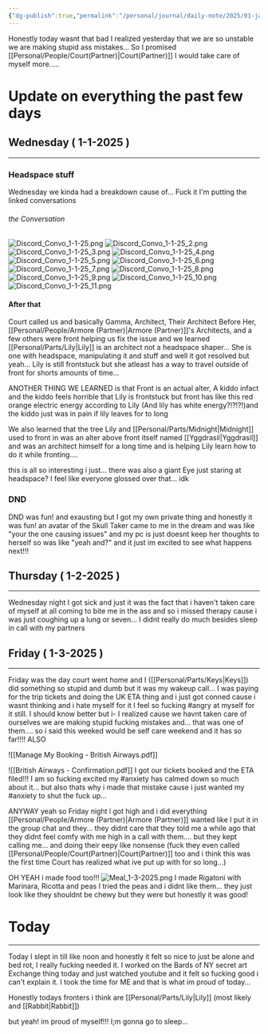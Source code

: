 ```yaml
---
{"dg-publish":true,"permalink":"/personal/journal/daily-note/2025/01-january/2025-01-04/","tags":["anger","anxiety","Armore","Court","Trip","Not_Ok","SelfCare","SystemUpdate","daily","20-25"],"noteIcon":""}
---
```



Honestly today wasnt that bad I realized  yesterday that we are so unstable we are making stupid ass mistakes... So I promised [[Personal/People/Court(Partner)\|Court(Partner)]] I would take care of myself more..... 
# Update on everything the past few days 
## Wednesday ( 1-1-2025 )
---
### Headspace stuff
Wednesday we kinda had a breakdown cause of... Fuck it I'm putting the linked conversations 
###### the Conversation
![Discord_Convo_1-1-25.png](/img/user/Personal/Images/1-1-25/Discord_Convo_1-1-25.png)
![Discord_Convo_1-1-25_2.png](/img/user/Personal/Images/1-1-25/Discord_Convo_1-1-25_2.png)
![Discord_Convo_1-1-25_3.png](/img/user/Personal/Images/1-1-25/Discord_Convo_1-1-25_3.png)
![Discord_Convo_1-1-25_4.png](/img/user/Personal/Images/1-1-25/Discord_Convo_1-1-25_4.png)
![Discord_Convo_1-1-25_5.png](/img/user/Personal/Images/1-1-25/Discord_Convo_1-1-25_5.png)
![Discord_Convo_1-1-25_6.png](/img/user/Personal/Images/1-1-25/Discord_Convo_1-1-25_6.png)
![Discord_Convo_1-1-25_7.png](/img/user/Personal/Images/1-1-25/Discord_Convo_1-1-25_7.png)
![Discord_Convo_1-1-25_8.png](/img/user/Personal/Images/1-1-25/Discord_Convo_1-1-25_8.png)
![Discord_Convo_1-1-25_9.png](/img/user/Personal/Images/1-1-25/Discord_Convo_1-1-25_9.png)
![Discord_Convo_1-1-25_10.png](/img/user/Personal/Images/1-1-25/Discord_Convo_1-1-25_10.png)
![Discord_Convo_1-1-25_11.png](/img/user/Personal/Images/1-1-25/Discord_Convo_1-1-25_11.png)
#### After that
Court called us and  basically  Gamma, Architect, Their Architect Before Her, [[Personal/People/Armore (Partner)\|Armore (Partner)]]'s Architects, and a few others were front helping us fix the issue and we learned [[Personal/Parts/Lily\|Lily]] is an architect not a headspace shaper... She is one with headspace, manipulating it and stuff and well it got resolved but yeah... Lily is still frontstuck but she atleast has a way to travel outside of front for shorts amounts of time...

ANOTHER THING WE LEARNED is that Front is an actual alter, A kiddo infact and the kiddo feels horrible that Lily is frontstuck but front has like this red orange electric energy according to Lily (And lily has white energy?!?!?!)and the kiddo just was in pain if lily leaves for to long 

We also learned that the tree Lily and [[Personal/Parts/Midnight\|Midnight]] used to front in was an alter above front itself named [[Yggdrasil\|Yggdrasil]] and was an architect himself for a long time and is helping Lily learn how to do it while fronting.... 

this is all so interesting i just... there was also a giant Eye just staring at headspace? I feel like everyone glossed over that... idk 

### DND
 DND was fun! and exausting but I got my own private thing and honestly it was fun! an avatar of the Skull Taker came to me in the dream and was like "your the one causing issues" and my pc is just doesnt keep her thoughts to herself so was like "yeah and?" and it just im excited to see what happens  next!!!

## Thursday ( 1-2-2025 )
---
Wednesday night I got sick and just it was the fact that i haven't taken care of myself at all coming to bite me in the ass and so i missed therapy cause i was just coughing up a lung or seven... I didnt really do much besides sleep in call with my partners 

## Friday ( 1-3-2025 )
---
Friday was the day court went home and I ([[Personal/Parts/Keys\|Keys]]) did something so stupid and dumb but it was my wakeup call...  I was paying for the trip tickets and doing the UK ETA thing and i just got conned cause i wasnt thinking and i hate myself for it I feel so fucking #angry at myself for it still. I should know better but i-  I realized cause we havnt taken care of ourselves we are making stupid fucking mistakes and... that was one of them.... so i said this weeked would be self care weekend and it has so far!!!! ALSO 

![[Manage My Booking - British Airways.pdf]]

![[British Airways - Confirmation.pdf]] I got our tickets booked and the ETA filed!!! I am so fucking excited my #anxiety has calmed down so much about it... but also thats why i made that mistake cause i just wanted my #anxiety to shut the fuck up...

ANYWAY yeah so Friday night i got high and i did everything [[Personal/People/Armore (Partner)\|Armore (Partner)]] wanted like I put it in the group chat and they... they didnt care that they told me a while ago that they didnt feel comfy with me high in a call with them.... but they kept calling me... and doing their eepy like nonsense (fuck they even called [[Personal/People/Court(Partner)\|Court(Partner)]] too and i think this was the first time Court has realized what ive put up with for so long...) 

OH YEAH i made food too!!!
![Meal_1-3-2025.png](/img/user/Personal/Images/Meal_1-3-2025.png)
I made Rigatoni with Marinara, Ricotta and peas 
 I tried the peas and i didnt like them... they just look like they shouldnt be chewy but they were but honestly it was good!

# Today
---
Today I slept in till like noon and honestly it felt so nice to just be alone and bed rot, I really fucking needed it. I worked on the Bards of NY secret art Exchange thing today and just watched youtube and it felt so fucking good i can't explain it. I took the time for ME and that is what im proud of today... 

Honestly todays fronters i think are [[Personal/Parts/Lily\|Lily]] (most likely and [[Rabbit\|Rabbit]])

but yeah! im proud of myself!!! I;m gonna go to sleep... 